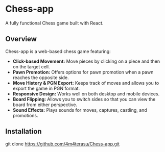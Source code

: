 # Chess-app

A fully functional Chess game built with React.

## Overview

Chess-app is a web-based chess game featuring:
- **Click-based Movement:** Move pieces by clicking on a piece and then on the target cell.
- **Pawn Promotion:** Offers options for pawn promotion when a pawn reaches the opposite side.
- **Move History & PGN Export:** Keeps track of moves and allows you to export the game in PGN format.
- **Responsive Design:** Works well on both desktop and mobile devices.
- **Board Flipping:** Allows you to switch sides so that you can view the board from either perspective.
- **Sound Effects:** Plays sounds for moves, captures, castling, and promotions.

## Installation

git clone https://github.com/4m4terasu/Chess-app.git
